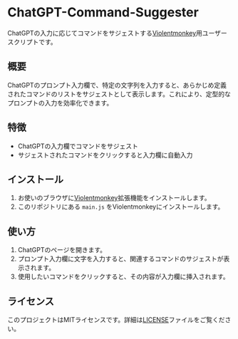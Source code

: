 # ChatGPT-Command-Suggester

ChatGPTの入力に応じてコマンドをサジェストする[Violentmonkey](https://violentmonkey.github.io/)用ユーザースクリプトです。

## 概要

ChatGPTのプロンプト入力欄で、特定の文字列を入力すると、あらかじめ定義されたコマンドのリストをサジェストとして表示します。これにより、定型的なプロンプトの入力を効率化できます。

## 特徴

- ChatGPTの入力欄でコマンドをサジェスト
- サジェストされたコマンドをクリックすると入力欄に自動入力

## インストール

1.  お使いのブラウザに[Violentmonkey](https://violentmonkey.github.io/)拡張機能をインストールします。
2.  このリポジトリにある `main.js` をViolentmonkeyにインストールします。

## 使い方

1.  ChatGPTのページを開きます。
2.  プロンプト入力欄に文字を入力すると、関連するコマンドのサジェストが表示されます。
3.  使用したいコマンドをクリックすると、その内容が入力欄に挿入されます。

## ライセンス

このプロジェクトはMITライセンスです。詳細は[LICENSE](LICENSE)ファイルをご覧ください。